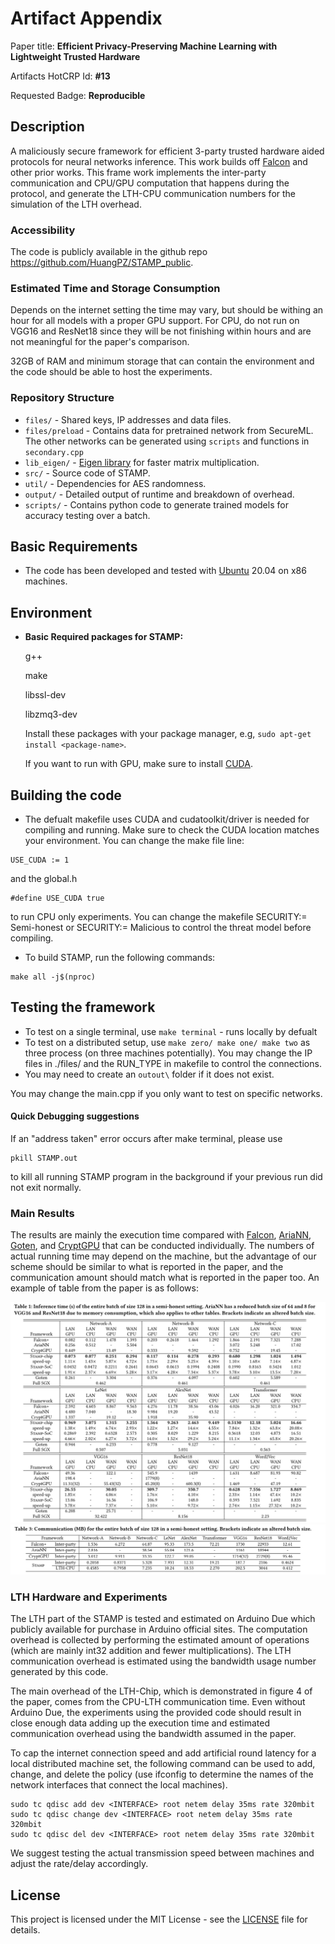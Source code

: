 # Artifact Appendix

Paper title: **Efficient Privacy-Preserving Machine Learning with Lightweight Trusted Hardware**

Artifacts HotCRP Id: **#13**

Requested Badge: **Reproducible**

## Description

A maliciously secure framework for efficient 3-party trusted hardware aided protocols for neural networks inference. This work builds off [Falcon](https://github.com/snwagh/falcon-public) and other prior works. This frame work implements the inter-party communication and CPU/GPU computation that happens during the protocol, and generate the LTH-CPU communication numbers for the simulation of the LTH overhead. 

### Accessibility
The code is publicly available in the github repo https://github.com/HuangPZ/STAMP_public.

### Estimated Time and Storage Consumption
Depends on the internet setting the time may vary, but should be withing an hour for all models with a proper GPU support. For CPU, do not run on VGG16 and ResNet18 since they will be not finishing within hours and are not meaningful for the paper's comparison.

32GB of RAM and minimum storage that can contain the environment and the code should be able to host the experiments.

### Repository Structure

* `files/`    - Shared keys, IP addresses and data files.
* `files/preload`    - Contains data for pretrained network from SecureML. The other networks can be generated using `scripts` and functions in `secondary.cpp`
* `lib_eigen/`    - [Eigen library](http://eigen.tuxfamily.org/) for faster matrix multiplication.
* `src/`    - Source code of STAMP.
* `util/` - Dependencies for AES randomness.
* `output/` - Detailed output of runtime and breakdown of overhead.
* `scripts/` - Contains python code to generate trained models for accuracy testing over a batch.


## Basic Requirements
* The code has been developed and tested with [Ubuntu](http://www.ubuntu.com/) 20.04 on x86 machines.

## Environment
* **Basic Required packages for STAMP:**

  g++

  make

  libssl-dev

  libzmq3-dev


  Install these packages with your package manager, e.g, `sudo apt-get install <package-name>`.

  If you want to run with GPU, make sure to install [CUDA](https://docs.nvidia.com/cuda/cuda-installation-guide-linux/).

## Building the code

- The defualt makefile uses CUDA and cudatoolkit/driver is needed for compiling and running. Make sure to check the CUDA location matches your environment. You can change the make file line:
```
USE_CUDA := 1
```
and the global.h
```
#define USE_CUDA true
```
to run CPU only experiments. You can change the makefile SECURITY:= Semi-honest or SECURITY:= Malicious to control the threat model before compiling.


- To build STAMP, run the following commands:

```
make all -j$(nproc)
```


## Testing the framework

- To test on a single terminal, use `make terminal` - runs locally by defualt
- To test on a distributed setup, use `make zero/ make one/ make two` as three process (on three machines potentially). You may change the IP files in ./files/ and the RUN_TYPE in makefile to control the connections.
- You may need to create an `outout\` folder if it does not exist.

You may change the main.cpp if you only want to test on specific networks. 


#### Quick Debugging suggestions
If an "address taken" error occurs after make terminal, please use 
```
pkill STAMP.out
```
to kill all running STAMP program in the background if your previous run did not exit normally.

### Main Results
The results are mainly the execution time compared with [Falcon](https://github.com/snwagh/falcon-public), [AriaNN](https://github.com/LaRiffle/ariann), [Goten](https://github.com/goten-team/Goten), and [CryptGPU](https://github.com/jeffreysijuntan/CryptGPU) that can be conducted individually. The numbers of actual running time may depend on the machine, but the advantage of our scheme should be similar to what is reported in the paper, and the communication amount should match what is reported in the paper too. An example of table from the paper is as follows:

![plot](./tables.png)
![plot](./tables2.png)
### LTH Hardware and Experiments
The LTH part of the STAMP is tested and estimated on Arduino Due which publicly available for purchase in Arduino official sites. The computation overhead is collected by performing the estimated amount of operations (which are mainly int32 addition and fewer multiplications). The LTH communication overhead is estimated using the bandwidth usage number generated by this code. 

The main overhead of the LTH-Chip, which is demonstrated in figure 4 of the paper, comes from the CPU-LTH communication time. Even without Arduino Due, the experiments using the provided code should result in close enough data adding up the execution time and estimated communication overhead using the bandwidth assumed in the paper.

To cap the internet connection speed and add artificial round latency for a local distributed machine set, the following command can be used to add, change, and delete the policy (use ifconfig to determine the names of the network interfaces that connect the local machines).

```
sudo tc qdisc add dev <INTERFACE> root netem delay 35ms rate 320mbit
sudo tc qdisc change dev <INTERFACE> root netem delay 35ms rate 320mbit
sudo tc qdisc del dev <INTERFACE> root netem delay 35ms rate 320mbit
```

We suggest testing the actual transmission speed between machines and adjust the rate/delay accordingly.

## License

This project is licensed under the MIT License - see the [LICENSE](LICENSE) file for details.

